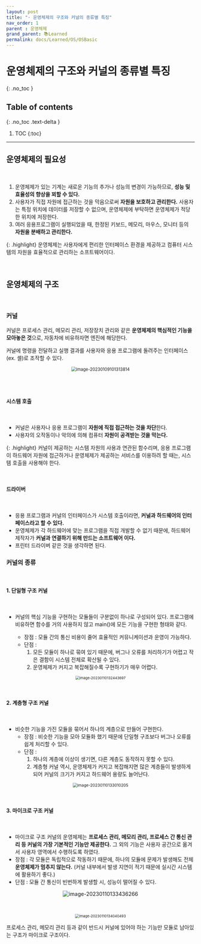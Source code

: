 ```yaml
---
layout: post
title: "· 운영체제의 구조와 커널의 종류별 특징"
nav_order: 1
parent : 운영체제
grand_parent: 📚Learned
permalink: docs/Learned/OS/OSBasic
---
```


# 운영체제의 구조와 커널의 종류별 특징
{: .no_toc }

## Table of contents
{: .no_toc .text-delta }

1. TOC
{:toc}

---



## 운영체제의 필요성

<br>

1. 운영체제가 있는 기계는 새로운 기능의 추가나 성능의 변경이 가능하므로, **성능 및 효율성의 향상을 꾀할 수 있다.**
2. 사용자가 직접 자원에 접근하는 것을 막음으로써 **자원을 보호하고 관리한다.** 사용자는 특정 위치에 데이터를 저장할 수 없으며, 운영체제에 부탁하면 운영체제가 적당한 위치에 저장한다.
3. 여러 응용프로그램이 실행되었을 때, 한정된 키보드, 메모리, 마우스, 모니터 등의 **자원을 분배하고 관리한다.**

{: .highlight}
운영체제는 사용자에게 편리한 인터페이스 환경을 제공하고 컴퓨터 시스템의 자원을 효율적으로 관리하는 소프트웨어이다.

<br>

## 운영체제의 구조

<br>

### 커널

커널은 프로세스 관리, 메모리 관리, 저장장치 관리와 같은 **운영체제의 핵심적인 기능을 모아놓은 것**으로, 자동차에 비유하자면 엔진에 해당한다.

커널에 명령을 전달하고 실행 결과를 사용자와 응용 프로그램에 돌려주는 인터페이스(ex. 셸)로 조작할 수 있다.

<p align="center">
<img src="https://raw.githubusercontent.com/buinq/imageServer/main/img/image-20230109101313814.png" alt="image-20230109101313814" style="zoom:80%;" />
</p>

<br>



<br>

#### 시스템 호출

<br>


- 커널은 사용자나 응용 프로그램이 **자원에 직접 접근하는 것을 차단**한다.
- 사용자의 오작동이나 악의에 의해 컴퓨터 **자원이 공격받는 것을 막는다.**

{: .highlight}
커널이 제공하는 시스템 자원의 사용과 연관된 함수리며, 응용 프로그램이 하드웨어 자원에 접근하거나 운영체제가 제공하는 서비스를 이용하려 할 때는, 시스템 호출을 사용해야 한다.

<br>

#### 드라이버

<br>


- 응용 프로그램과 커널의 인터페이스가 시스템 호출이라면, **커널과 하드웨어의 인터페이스라고 할 수 있다.**
- 운영체제가 각 하드웨어에 맞는 프로그램을 직접 개발할 수 없기 때문에, 하드웨어 제작자가 **커널과 연결하기 위해 만드는 소프트웨어 이다.**
- 프린터 드라이버 같은 것을 생각하면 된다.



### 커널의 종류

<br>

#### 1. 단일형 구조 커널

<br>

- 커널의 핵심 기능을 구현하는 모듈들이 구분없이 하나로 구성되어 있다. 프로그램에 비유하면 함수를 거의 사용하지 않고 main()에 모든 기능을 구현한 형태와 같다.

    - 장점 : 모듈 간의 통신 비용이 줄어 효율적인 커뮤니케이션과 운영이 가능하다.
    - 단점 :
        1. 모든 모듈이 하나로 묶여 있기 때문에, 버그나 오류를 처리하기가 어렵고 작은 결함이 시스템 전체로 확산될 수 있다.
        2. 운영체제가 커지고 복잡해질수록 구현하기가 매우 어렵다.

<p align="center">
  <img src="https://raw.githubusercontent.com/buinq/imageServer/main/img/image-20230110132443697.png" alt="image-20230110132443697" style="zoom: 67%;" />
</p>

<br>

#### 2. 계층형 구조 커널

<br>

- 비슷한 기능을 가진 모듈을 묶어서 하나의 계층으로 만들어 구현한다.
    - 장점 : 비슷한 기능을 모아 모듈화 했기 때문에 단일형 구조보다 버그나 오류를 쉽게 처리할 수 있다.
    - 단점 :
        1. 하나의 계층에 이상이 생기면, 다른 계층도 동작하지 못할 수 있다.
        2. 계층형 커널 역시, 운영체제가 커지고 복잡해지면 많은 계층들이 발생하게 되어 커널의 크기가 커지고 하드웨어 용량도 늘어난다.

<p align="center">
<img src="https://raw.githubusercontent.com/buinq/imageServer/main/img/image-20230110133010205.png" alt="image-20230110133010205" style="zoom:75%;" />
</p>

<br>

#### 3. 마이크로 구조 커널

<br>


- 마이크로 구조 커널의 운영체제는 **프로세스 관리, 메모리 관리, 프로세스 간 통신 관리 등 커널의 가장 기본적인 기능만 제공한다.** 그 외의 기능은 사용자 공간으로 옮겨서 사용자 영역에서 수행하도록 하였다.
- 장점 : 각 모듈은 독립적으로 작동하기 때문에, 하나의 모듈에 문제가 발생해도 전체 **운영체제가 멈추지 않는다.** (커널 내부에서 발생 지연이 적기 때문에 실시간 시스템에 활용하기 좋다.)
- 단점 : 모듈 간 통신이 빈번하게 발생할 시, 성능이 떨어질 수 있다.

<p align="center">
<img src="https://raw.githubusercontent.com/buinq/imageServer/main/img/image-20230110133436266.png" alt="image-20230110133436266"  />
</p>

<br>

<p align="center">
<img src="https://raw.githubusercontent.com/buinq/imageServer/main/img/image-20230110134040493.png" alt="image-20230110134040493" style="zoom:67%;" />
</p>

프로세스 관리, 메모리 관리 등과 같이 반드시 커널에 있어야 하는 기능만 모듈로 남아있는 구조가 마이크로 구조이다.



